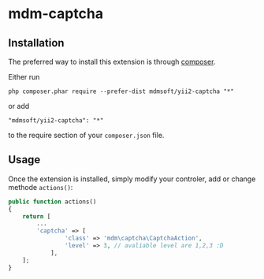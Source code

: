 mdm-captcha
===========

Installation
------------

The preferred way to install this extension is through [composer](http://getcomposer.org/download/).

Either run

```
php composer.phar require --prefer-dist mdmsoft/yii2-captcha "*"
```

or add

```
"mdmsoft/yii2-captcha": "*"
```

to the require section of your `composer.json` file.


Usage
-----

Once the extension is installed, simply modify your controler, add or change methode `actions()`:

```php
public function actions()
{
	return [
		...
		'captcha' => [
                'class' => 'mdm\captcha\CaptchaAction',
                'level' => 3, // avaliable level are 1,2,3 :D
            ],
	];
}
```